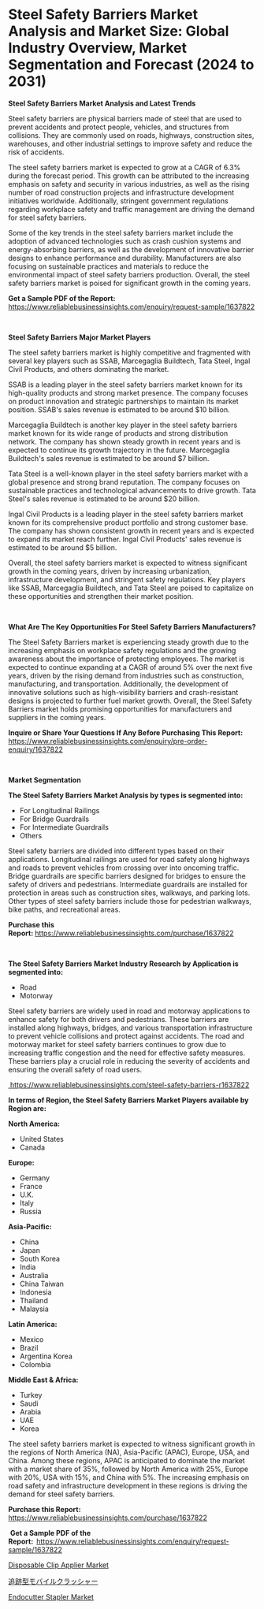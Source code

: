 <p><h1>Steel Safety Barriers Market Analysis and Market Size: Global Industry Overview, Market Segmentation and Forecast (2024 to 2031)</h1></p><p><strong>Steel Safety Barriers Market Analysis and Latest Trends</strong></p>
<p><p>Steel safety barriers are physical barriers made of steel that are used to prevent accidents and protect people, vehicles, and structures from collisions. They are commonly used on roads, highways, construction sites, warehouses, and other industrial settings to improve safety and reduce the risk of accidents.</p><p>The steel safety barriers market is expected to grow at a CAGR of 6.3% during the forecast period. This growth can be attributed to the increasing emphasis on safety and security in various industries, as well as the rising number of road construction projects and infrastructure development initiatives worldwide. Additionally, stringent government regulations regarding workplace safety and traffic management are driving the demand for steel safety barriers.</p><p>Some of the key trends in the steel safety barriers market include the adoption of advanced technologies such as crash cushion systems and energy-absorbing barriers, as well as the development of innovative barrier designs to enhance performance and durability. Manufacturers are also focusing on sustainable practices and materials to reduce the environmental impact of steel safety barriers production. Overall, the steel safety barriers market is poised for significant growth in the coming years.</p></p>
<p><strong>Get a Sample PDF of the Report:&nbsp;</strong> <a href="https://www.reliablebusinessinsights.com/enquiry/request-sample/1637822">https://www.reliablebusinessinsights.com/enquiry/request-sample/1637822</a></p>
<p>&nbsp;</p>
<p><strong>Steel Safety Barriers Major Market Players</strong></p>
<p><p>The steel safety barriers market is highly competitive and fragmented with several key players such as SSAB, Marcegaglia Buildtech, Tata Steel, Ingal Civil Products, and others dominating the market. </p><p>SSAB is a leading player in the steel safety barriers market known for its high-quality products and strong market presence. The company focuses on product innovation and strategic partnerships to maintain its market position. SSAB's sales revenue is estimated to be around $10 billion.</p><p>Marcegaglia Buildtech is another key player in the steel safety barriers market known for its wide range of products and strong distribution network. The company has shown steady growth in recent years and is expected to continue its growth trajectory in the future. Marcegaglia Buildtech's sales revenue is estimated to be around $7 billion.</p><p>Tata Steel is a well-known player in the steel safety barriers market with a global presence and strong brand reputation. The company focuses on sustainable practices and technological advancements to drive growth. Tata Steel's sales revenue is estimated to be around $20 billion.</p><p>Ingal Civil Products is a leading player in the steel safety barriers market known for its comprehensive product portfolio and strong customer base. The company has shown consistent growth in recent years and is expected to expand its market reach further. Ingal Civil Products' sales revenue is estimated to be around $5 billion.</p><p>Overall, the steel safety barriers market is expected to witness significant growth in the coming years, driven by increasing urbanization, infrastructure development, and stringent safety regulations. Key players like SSAB, Marcegaglia Buildtech, and Tata Steel are poised to capitalize on these opportunities and strengthen their market position.</p></p>
<p>&nbsp;</p>
<p><strong>What Are The Key Opportunities For Steel Safety Barriers Manufacturers?</strong></p>
<p><p>The Steel Safety Barriers market is experiencing steady growth due to the increasing emphasis on workplace safety regulations and the growing awareness about the importance of protecting employees. The market is expected to continue expanding at a CAGR of around 5% over the next five years, driven by the rising demand from industries such as construction, manufacturing, and transportation. Additionally, the development of innovative solutions such as high-visibility barriers and crash-resistant designs is projected to further fuel market growth. Overall, the Steel Safety Barriers market holds promising opportunities for manufacturers and suppliers in the coming years.</p></p>
<p><strong>Inquire or Share Your Questions If Any Before Purchasing This Report:</strong> <a href="https://www.reliablebusinessinsights.com/enquiry/pre-order-enquiry/1637822">https://www.reliablebusinessinsights.com/enquiry/pre-order-enquiry/1637822</a></p>
<p>&nbsp;</p>
<p><strong>Market Segmentation</strong></p>
<p><strong>The Steel Safety Barriers Market Analysis by types is segmented into:</strong></p>
<p><ul><li>For Longitudinal Railings</li><li>For Bridge Guardrails</li><li>For Intermediate Guardrails</li><li>Others</li></ul></p>
<p><p>Steel safety barriers are divided into different types based on their applications. Longitudinal railings are used for road safety along highways and roads to prevent vehicles from crossing over into oncoming traffic. Bridge guardrails are specific barriers designed for bridges to ensure the safety of drivers and pedestrians. Intermediate guardrails are installed for protection in areas such as construction sites, walkways, and parking lots. Other types of steel safety barriers include those for pedestrian walkways, bike paths, and recreational areas.</p></p>
<p><strong>Purchase this Report:&nbsp;</strong><a href="https://www.reliablebusinessinsights.com/purchase/1637822">https://www.reliablebusinessinsights.com/purchase/1637822</a></p>
<p>&nbsp;</p>
<p><strong>The Steel Safety Barriers Market Industry Research by Application is segmented into:</strong></p>
<p><ul><li>Road</li><li>Motorway</li></ul></p>
<p><p>Steel safety barriers are widely used in road and motorway applications to enhance safety for both drivers and pedestrians. These barriers are installed along highways, bridges, and various transportation infrastructure to prevent vehicle collisions and protect against accidents. The road and motorway market for steel safety barriers continues to grow due to increasing traffic congestion and the need for effective safety measures. These barriers play a crucial role in reducing the severity of accidents and ensuring the overall safety of road users.</p></p>
<p><a href="https://www.reliablebusinessinsights.com/steel-safety-barriers-r1637822">&nbsp;https://www.reliablebusinessinsights.com/steel-safety-barriers-r1637822</a></p>
<p><strong>In terms of Region, the Steel Safety Barriers Market Players available by Region are:</strong></p>
<p>
    <p> <strong> North America: </strong>
        <ul>
            <li>United States</li>
            <li>Canada</li>
        </ul>
        </p> 
    <p> <strong> Europe: </strong>
        <ul>
            <li>Germany</li>
            <li>France</li>
            <li>U.K.</li>
            <li>Italy</li>
            <li>Russia</li>
        </ul>
        </p> 
    <p> <strong> Asia-Pacific: </strong>
        <ul>
            <li>China</li>
            <li>Japan</li>
            <li>South Korea</li>
            <li>India</li>
            <li>Australia</li>
            <li>China Taiwan</li>
            <li>Indonesia</li>
            <li>Thailand</li>
            <li>Malaysia</li>
        </ul>
        </p> 
    <p> <strong> Latin America: </strong>
        <ul>
            <li>Mexico</li>
            <li>Brazil</li>
            <li>Argentina Korea</li>
            <li>Colombia</li>
        </ul>
        </p> 
    <p> <strong> Middle East & Africa: </strong>
        <ul>
            <li>Turkey</li>
            <li>Saudi</li>
            <li>Arabia</li>
            <li>UAE</li>
            <li>Korea</li>
        </ul>
    </p>
    </p>
<p><p>The steel safety barriers market is expected to witness significant growth in the regions of North America (NA), Asia-Pacific (APAC), Europe, USA, and China. Among these regions, APAC is anticipated to dominate the market with a market share of 35%, followed by North America with 25%, Europe with 20%, USA with 15%, and China with 5%. The increasing emphasis on road safety and infrastructure development in these regions is driving the demand for steel safety barriers.</p></p>
<p><strong>Purchase this Report: </strong><a href="https://www.reliablebusinessinsights.com/purchase/1637822">https://www.reliablebusinessinsights.com/purchase/1637822</a></p>
<p>&nbsp;<strong>Get a Sample PDF of the Report:&nbsp;&nbsp;</strong><a href="https://www.reliablebusinessinsights.com/enquiry/request-sample/1637822">https://www.reliablebusinessinsights.com/enquiry/request-sample/1637822</a></p>
<p><strong></strong></p>
<p><p><a href="https://github.com/lylyparadise/Market-Research-Report-List-4/blob/main/disposable-clip-applier-market.md">Disposable Clip Applier Market</a></p><p><a href="https://github.com/FredaJerde/Market-Research-Report-List-1/blob/main/4916660174507.md">追跡型モバイルクラッシャー</a></p><p><a href="https://github.com/GroverBarry/Market-Research-Report-List-6/blob/main/endocutter-stapler-market.md">Endocutter Stapler Market</a></p></p>